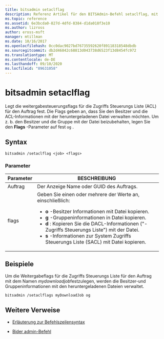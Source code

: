 ```yaml
---
title: bitsadmin setaclflag
description: Referenz Artikel für den BITSAdmin-Befehl setaclflag, mit dem die weitergabesteuerungsflags der Zugriffs Steuerungs Liste (ACL) festgelegt werden.
ms.topic: reference
ms.assetid: 6e3bcda0-827d-4dfd-8384-d1da018f3e10
ms.author: lizross
author: eross-msft
manager: mtillman
ms.date: 10/16/2017
ms.openlocfilehash: 0cc0dac9027bd76735592620f89118318548dbdb
ms.sourcegitcommit: db2d46842c68813d043738d6523f13d8454fc972
ms.translationtype: MT
ms.contentlocale: de-DE
ms.lasthandoff: 09/10/2020
ms.locfileid: "89631058"
---
```

# <a name="bitsadmin-setaclflag"></a>bitsadmin setaclflag

Legt die weitergabesteuerungsflags für die Zugriffs Steuerungs Liste (ACL) für den Auftrag fest. Die Flags geben an, dass Sie den Besitzer und die ACL-Informationen mit der heruntergeladenen Datei verwalten möchten. Um z. b. den Besitzer und die Gruppe mit der Datei beizubehalten, legen Sie den **Flags** -Parameter auf fest `og` .

## <a name="syntax"></a>Syntax

```
bitsadmin /setaclflag <job> <flags>
```

### <a name="parameters"></a>Parameter

| Parameter | BESCHREIBUNG |
| --------- | ----------- |
| Auftrag | Der Anzeige Name oder GUID des Auftrags. |
| flags | Geben Sie einen oder mehrere der Werte an, einschließlich:<ul><li>**o** -Besitzer Informationen mit Datei kopieren.</li><li>**g** -Gruppeninformationen in Datei kopieren.</li><li>**d** : Kopieren Sie die DACL-Informationen ("-Zugriffs Steuerungs Liste") mit der Datei.</li><li>**s** -Informationen zur System Zugriffs Steuerungs Liste (SACL) mit Datei kopieren.</li></ul> |

## <a name="examples"></a>Beispiele

Um die Weitergabeflags für die Zugriffs Steuerungs Liste für den Auftrag mit dem Namen *mydownloadjob*festzulegen, werden die Besitzer-und Gruppeninformationen mit den heruntergeladenen Dateien verwaltet.

```
bitsadmin /setaclflags myDownloadJob og
```

## <a name="additional-references"></a>Weitere Verweise

- [Erläuterung zur Befehlszeilensyntax](command-line-syntax-key.md)

- [Bider admin-Befehl](bitsadmin.md)
